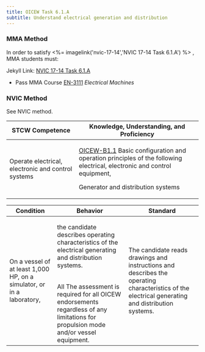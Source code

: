 ```yaml
---
title: OICEW Task 6.1.A 
subtitle: Understand electrical generation and distribution
---
```



### MMA Method

In order to satisfy <%= imagelink('nvic-17-14','NVIC 17-14  Task  6.1.A') %> , MMA students must:

Jekyll Link: [NVIC 17-14  Task  6.1.A](/stcw23/assets/images/nvic-17-14.pdf)

* Pass MMA Course  [EN-3111](EN-3111) *Electrical Machines*


### NVIC Method

<a onclick="togglevisibility('nvic_methods')" >See NVIC method.</a>

<div id='nvic_methods' class='hide'>

<table>
<thead>
<tr>
<th class='forty'> STCW Competence </th>
<th class='sixty'> Knowledge, Understanding, and Proficiency </th>
</tr>
</thead>




<tbody>
<tr><td markdown='1'>

Operate electrical, electronic and control systems

</td><td markdown='1'>

[OICEW-B1.1](../../tables/31.html#OICEW-B1.1) Basic configuration and operation principles of the following electrical, electronic and control equipment, 

Generator and distribution systems

</td></tr>


</tbody>
</table>


<table>
<thead>
<tr><th class='twenty'>  Condition </th><th class='twenty'> Behavior </th><th  class='sixty'>Standard </th></tr>
</thead>
<tbody >



<tr><td markdown='1'>

On a vessel of at least 1,000 HP, on a simulator, or in a laboratory,

</td><td markdown='1'>

the candidate describes operating characteristics of the electrical generating and distribution systems.

<br>

<div class="tooltip">All
<span class="tooltiptext">
The assessment is required for all OICEW endorsements regardless of any limitations for propulsion mode and/or vessel equipment.
</span>
</div>


</td><td markdown='1'>

The candidate reads drawings and instructions and describes the operating characteristics of the electrical generating and distribution systems.

</td></tr>
</tbody>
</table>
</div>
